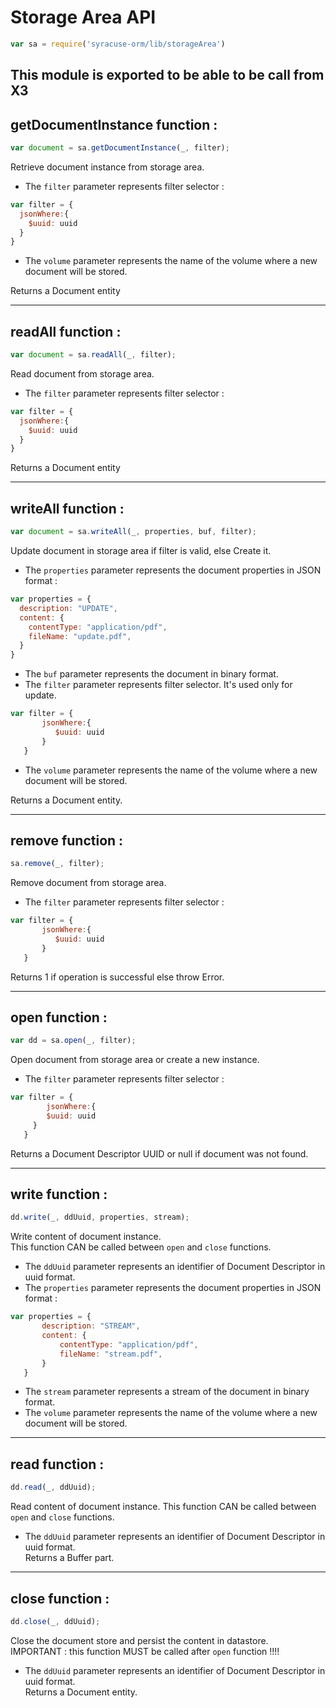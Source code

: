# Storage Area API  
```javascript
var sa = require('syracuse-orm/lib/storageArea')  
```
This module is exported to be able to be call from X3
-------------
## getDocumentInstance function :
``` javascript
var document = sa.getDocumentInstance(_, filter); 
```
Retrieve document instance from storage area.  

* The `filter` parameter represents filter selector :  

``` javascript
var filter = {
  jsonWhere:{
    $uuid: uuid
  }
}  
```
* The `volume` parameter represents the name of the volume where a new document will be stored.

Returns a Document entity  

-------------
## readAll function :
``` javascript
var document = sa.readAll(_, filter); 
```
Read document from storage area.  

* The `filter` parameter represents filter selector :  

``` javascript
var filter = {
  jsonWhere:{
    $uuid: uuid
  }
}  
```
Returns a Document entity  

-------------
## writeAll function :
``` javascript
var document = sa.writeAll(_, properties, buf, filter);  
```
Update document in storage area if filter is valid, else Create it. 

* The `properties` parameter represents the document properties in JSON format :  

``` javascript
var properties = {
  description: "UPDATE",
  content: {
    contentType: "application/pdf",
    fileName: "update.pdf",
  }
}
```
* The `buf` parameter represents the document in binary format.  
* The `filter` parameter represents filter selector. It's used only for update.  

``` javascript
var filter = {
       jsonWhere:{
          $uuid: uuid
       }
   }
```
* The `volume` parameter represents the name of the volume where a new document will be stored.

Returns a Document entity.  
 
-------------
## remove function :
``` javascript
sa.remove(_, filter);  
```
Remove document from storage area.  

* The `filter` parameter represents filter selector :  

``` javascript
var filter = {
       jsonWhere:{
          $uuid: uuid
       }
   }
```
Returns 1 if operation is successful else throw Error.  
 
-------------
## open function :
``` javascript
var dd = sa.open(_, filter);  
``` 
Open document from storage area or create a new instance.  

* The `filter` parameter represents filter selector :  

``` javascript
var filter = {  
        jsonWhere:{
        $uuid: uuid
     }
   }
```
Returns a Document Descriptor UUID or null if document was not found. 
 
-------------
## write function :
``` javascript
dd.write(_, ddUuid, properties, stream); 
```   
Write content of document instance.  
This function CAN be called between `open` and `close` functions.  

* The `ddUuid` parameter represents an identifier of Document Descriptor in uuid format.  
* The `properties` parameter represents the document properties in JSON format :  

``` javascript
var properties = {
       description: "STREAM",
       content: {
           contentType: "application/pdf",
           fileName: "stream.pdf",
       }
   }
```
* The `stream` parameter represents a stream of the document in binary format.  
* The `volume` parameter represents the name of the volume where a new document will be stored.
 
-------------
## read function :
``` javascript
dd.read(_, ddUuid); 
```    
Read content of document instance. 
This function CAN be called between `open` and `close` functions.  

* The `ddUuid` parameter represents an identifier of Document Descriptor in uuid format.  
Returns a Buffer part.  
 
-------------
## close function :
``` javascript
dd.close(_, ddUuid);  
```   
Close the document store and persist the content in datastore.  
IMPORTANT : this function MUST be called after `open` function !!!!  

* The `ddUuid` parameter represents an identifier of Document Descriptor in uuid format.  
Returns a Document entity.  
 
